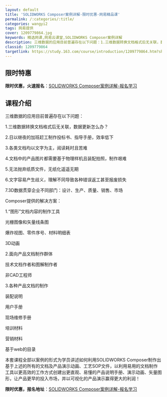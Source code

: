 ```yaml
---
layout: default
title: 'SOLIDWORKS Composer案例详解-限时优惠-网易精品课'
permalink: /:categories/:title/
categories: wangyi2
tags: 网易提供
cover: 1209779864.jpg
keywords: 精选网课,网易云课堂,SOLIDWORKS Composer案例详解
description: 三维数据的应用目前普遍存在以下问题：1.三维数据转换文档格式后无关联，数据更新怎么办？2.日以继夜的加班赶工制作投标书、
classid: 1209779864
targetlink: https://study.163.com/course/introduction/1209779864.htm?share=1&shareId=1025206652&utm_campaign=share&utm_medium=iphoneShare&utm_source=&utm_u=1025206652
---
```


## 限时特惠

**限时优惠，火速报名**：[SOLIDWORKS Composer案例详解-报名学习](https://study.163.com/course/introduction/1209779864.htm?share=1&shareId=1025206652&utm_campaign=share&utm_medium=iphoneShare&utm_source=&utm_u=1025206652)

## 课程介绍

三维数据的应用目前普遍存在以下问题：

1.三维数据转换文档格式后无关联，数据更新怎么办？

2.日以继夜的加班赶工制作投标书、指导手册，效率低下

3.各类文档均以文字为主，阅读耗时且苦难

4.文档中的产品图片都需要基于物理样机且装配拍照，制作艰难

5.无法抛弃纸质文件，无纸化遥遥无期

6.文字容易产生歧义，理解不同导致各种错误返工甚至报废损失

7.3D数据贯穿企业不同部门：设计、生产、质量、销售、市场

Composer提供的解决方案：

1.“图形”文档内容的制作工具

光栅图像和矢量线条图

爆炸视图、零件序号、材料明细表

3D动画

2.面向产品文档制作群体

技术文档作者和图解制作者

非CAD工程师

3.各种产品文档的制作

装配说明

用户手册

现场维修手册

培训材料

营销材料

基于web的目录

本套课程全部以案例的形式为学员讲述如何利用SOLIDWORKS Composer制作出基于上述的所有的文档及产品演示动画、工艺SOP文件，以利用易用的文档制作工具以更高效的工作方式创建出更直观、易懂的产品说明手册、演示动画、矢量图形，让产品更早的投入市场，并以可视化的产品演示赢得更大的利润！

**限时优惠，报名地址**：[SOLIDWORKS Composer案例详解-报名学习](https://study.163.com/course/introduction/1209779864.htm?share=1&shareId=1025206652&utm_campaign=share&utm_medium=iphoneShare&utm_source=&utm_u=1025206652)

